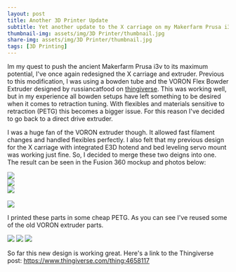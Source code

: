 ```yaml
---
layout: post
title: Another 3D Printer Update
subtitle: Yet another update to the X carriage on my Makerfarm Prusa i3v
thumbnail-img: assets/img/3D Printer/thumbnail.jpg
share-img: assets/img/3D Printer/thumbnail.jpg
tags: [3D Printing]
---
```


Im my quest to push the ancient Makerfarm Prusa i3v to its maximum potential, I've once again redesigned the X carriage and extruder. Previous to this modification, I was using a bowden tube and the VORON Flex Bowder Extruder designed by russiancatfood on <a href="https://www.thingiverse.com/thing:1413699">thingiverse</a>. This was working well, but in my experience all bowden setups have left something to be desired when it comes to retraction tuning. With flexibles and materials sensitive to retraction (PETG) this becomes a bigger issue. For this reason I've decided to go back to a direct drive extruder.

I was a huge fan of the VORON extruder though. It allowed fast filament changes and handled flexibles perfectly. I also felt that my previous design for the X carriage with integrated E3D hotend and bed leveling servo mount was working just fine. So, I decided to merge these two deigns into one. The result can be seen in the Fusion 360 mockup and photos below:

<img src="/assets/img/3D Printer/iso2.png" class="rounded mx-auto d-block my-2">
<div class ="row">
    <div class="col"><img src="/assets/img/3D Printer/iso1.png" class="rounded mx-auto d-block my-2"></div>
    <div class="col"><img src="/assets/img/3D Printer/iso3.png" class="rounded mx-auto d-block my-2"></div>
</div>
<br>
<img src="/assets/img/3D Printer/right.png" class="rounded float-center mx-auto d-block my-2">

I printed these parts in some cheap PETG. As you can see I've reused some of the old VORON extruder parts.

<img src="/assets/img/3D Printer/PXL_20201118_205307499.jpg" class="rounded float-center mx-auto d-block my-2">
<img src="/assets/img/3D Printer/PXL_20201118_205323616.jpg" class="rounded float-center mx-auto d-block my-2">
<img src="/assets/img/3D Printer/PXL_20201118_205340841.jpg" class="rounded float-center mx-auto d-block my-2">

So far this new design is working great. Here's a link to the Thingiverse post:
<a href="https://www.thingiverse.com/thing:4658117">https://www.thingiverse.com/thing:4658117</a>